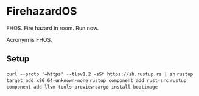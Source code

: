 # FirehazardOS
 FHOS. Fire hazard in room. Run now.
 
 Acronym is FHOS.

## Setup
 `curl --proto '=https' --tlsv1.2 -sSf https://sh.rustup.rs | sh`
 `rustup target add x86_64-unknown-none`
 `rustup component add rust-src`
 `rustup component add llvm-tools-preview`
 `cargo install bootimage`